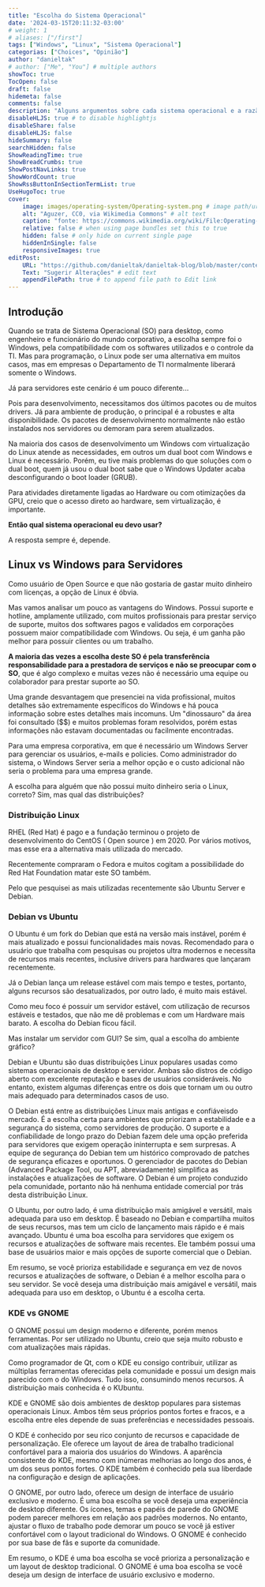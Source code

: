 ```yaml
---
title: "Escolha do Sistema Operacional"
date: '2024-03-15T20:11:32-03:00'
# weight: 1
# aliases: ["/first"]
tags: ["Windows", "Linux", "Sistema Operacional"]
categorias: ["Choices", "Opinião"]
author: "danieltak"
# author: ["Me", "You"] # multiple authors
showToc: true
TocOpen: false
draft: false
hidemeta: false
comments: false
description: "Alguns argumentos sobre cada sistema operacional e a razão de eu escolher este sistema."
disableHLJS: true # to disable highlightjs
disableShare: false
disableHLJS: false
hideSummary: false
searchHidden: false
ShowReadingTime: true
ShowBreadCrumbs: true
ShowPostNavLinks: true
ShowWordCount: true
ShowRssButtonInSectionTermList: true
UseHugoToc: true
cover:
    image: images/operating-system/Operating-system.png # image path/url
    alt: "Aguzer, CC0, via Wikimedia Commons" # alt text
    caption: "fonte: https://commons.wikimedia.org/wiki/File:Operating-system.svg" # display caption under cover
    relative: false # when using page bundles set this to true
    hidden: false # only hide on current single page
    hiddenInSingle: false
    responsiveImages: true
editPost:
    URL: "https://github.com/danieltak/danieltak-blog/blob/master/content"
    Text: "Sugerir Alterações" # edit text
    appendFilePath: true # to append file path to Edit link
---
```


## Introdução

Quando se trata de Sistema Operacional (SO) para desktop, como engenheiro e funcionário do mundo corporativo, a escolha sempre foi o Windows, pela compatibilidade com os softwares utilizados e o controle da TI. Mas para programação, o Linux pode ser uma alternativa em muitos casos, mas em empresas o Departamento de TI normalmente liberará somente o Windows.

Já para servidores este cenário é um pouco diferente...

Pois para desenvolvimento, necessitamos dos últimos pacotes ou de muitos drivers. Já para ambiente de produção, o principal é a robustes e alta disponibilidade. Os pacotes de desenvolvimento normalmente não estão instalados nos servidores ou demoram para serem atualizados.

Na maioria dos casos de desenvolvimento um Windows com virtualização do Linux atende as necessidades, em outros um dual boot com Windows e Linux é necessário. Porém, eu tive mais problemas do que soluções com o dual boot, quem já usou o dual boot sabe que o Windows Updater acaba desconfigurando o boot loader (GRUB).

Para atividades diretamente ligadas ao Hardware ou com otimizações da GPU, creio que o acesso direto ao hardware, sem virtualização, é importante.

**Então qual sistema operacional eu devo usar?**

A resposta sempre é, depende.

## Linux vs Windows para Servidores

Como usuário de Open Source e que não gostaria de gastar muito dinheiro com licenças, a opção de Linux é óbvia.

Mas vamos analisar um pouco as vantagens do Windows. Possui suporte e hotline, amplamente utilizado, com muitos profissionais para prestar serviço de suporte, muitos dos softwares pagos e validados em corporações possuem maior compatibilidade com Windows. Ou seja, é um ganha pão melhor para possuir clientes ou um trabalho. 

**A maioria das vezes a escolha deste SO é pela transferência responsabilidade para a prestadora de serviços e não se preocupar com o SO**, que é algo complexo e muitas vezes não é necessário uma equipe ou colaborador para prestar suporte ao SO.

Uma grande desvantagem que presenciei na vida profissional, muitos detalhes são extremamente específicos do Windows e há pouca informação sobre estes detalhes mais incomuns. Um "dinossauro" da área foi consultado ($$) e muitos problemas foram resolvidos, porém estas informações não estavam documentadas ou facilmente encontradas.

Para uma empresa corporativa, em que é necessário um Windows Server para gerenciar os usuários, e-mails e policies. Como administrador do sistema, o Windows Server seria a melhor opção e o custo adicional não seria o problema para uma empresa grande.

A escolha para alguém que não possui muito dinheiro seria o Linux, correto? Sim, mas qual das distribuições?

### Distribuição Linux

RHEL (Red Hat) é pago e a fundação terminou o projeto de desenvolvimento do CentOS ( Open source ) em 2020. Por vários motivos, mas esse era a alternativa mais utilizada do mercado. 

Recentemente compraram o Fedora e muitos cogitam a possibilidade do Red Hat Foundation matar este SO também.

Pelo que pesquisei as mais utilizadas recentemente são Ubuntu Server e Debian.

### Debian vs Ubuntu

O Ubuntu é um fork do Debian que está na versão mais instável, porém é mais atualizado e possui funcionalidades mais novas. Recomendado para o usuário que trabalha com pesquisas ou projetos ultra modernos e necessita de recursos mais recentes, inclusive drivers para hardwares que lançaram recentemente.

Já o Debian lança um release estável com mais tempo e testes, portanto, alguns recursos são desatualizados, por outro lado, é muito mais estável.

Como meu foco é possuir um servidor estável, com utilização de recursos estáveis e testados, que não me dê problemas e com um Hardware mais barato. A escolha do Debian ficou fácil.

Mas instalar um servidor com GUI? Se sim, qual a escolha do ambiente gráfico?

Debian e Ubuntu são duas distribuições Linux populares usadas como sistemas operacionais de desktop e servidor. Ambas são distros de código aberto com excelente reputação e bases de usuários consideráveis. No entanto, existem algumas diferenças entre os dois que tornam um ou outro mais adequado para determinados casos de uso.

O Debian está entre as distribuições Linux mais antigas e confiáveis ​​do mercado. É a escolha certa para ambientes que priorizam a estabilidade e a segurança do sistema, como servidores de produção. O suporte e a confiabilidade de longo prazo do Debian fazem dele uma opção preferida para servidores que exigem operação ininterrupta e sem surpresas. A equipe de segurança do Debian tem um histórico comprovado de patches de segurança eficazes e oportunos. O gerenciador de pacotes do Debian (Advanced Package Tool, ou APT, abreviadamente) simplifica as instalações e atualizações de software. O Debian é um projeto conduzido pela comunidade, portanto não há nenhuma entidade comercial por trás desta distribuição Linux.

O Ubuntu, por outro lado, é uma distribuição mais amigável e versátil, mais adequada para uso em desktop. É baseado no Debian e compartilha muitos de seus recursos, mas tem um ciclo de lançamento mais rápido e é mais avançado. Ubuntu é uma boa escolha para servidores que exigem os recursos e atualizações de software mais recentes. Ele também possui uma base de usuários maior e mais opções de suporte comercial que o Debian.

Em resumo, se você prioriza estabilidade e segurança em vez de novos recursos e atualizações de software, o Debian é a melhor escolha para o seu servidor. Se você deseja uma distribuição mais amigável e versátil, mais adequada para uso em desktop, o Ubuntu é a escolha certa.

### KDE vs GNOME

O GNOME possui um design moderno e diferente, porém menos ferramentas. Por ser utilizado no Ubuntu, creio que seja muito robusto e com atualizações mais rápidas.

Como programador de Qt, com o KDE eu consigo contribuir, utilizar as múltiplas ferramentas oferecidas pela comunidade e possui um design mais parecido com o do Windows. Tudo isso, consumindo menos recursos. A distribuição mais conhecida é o KUbuntu.

KDE e GNOME são dois ambientes de desktop populares para sistemas operacionais Linux. Ambos têm seus próprios pontos fortes e fracos, e a escolha entre eles depende de suas preferências e necessidades pessoais.

O KDE é conhecido por seu rico conjunto de recursos e capacidade de personalização. Ele oferece um layout de área de trabalho tradicional confortável para a maioria dos usuários do Windows. A aparência consistente do KDE, mesmo com inúmeras melhorias ao longo dos anos, é um dos seus pontos fortes. O KDE também é conhecido pela sua liberdade na configuração e design de aplicações.

O GNOME, por outro lado, oferece um design de interface de usuário exclusivo e moderno. É uma boa escolha se você deseja uma experiência de desktop diferente. Os ícones, temas e papéis de parede do GNOME podem parecer melhores em relação aos padrões modernos. No entanto, ajustar o fluxo de trabalho pode demorar um pouco se você já estiver confortável com o layout tradicional do Windows. O GNOME é conhecido por sua base de fãs e suporte da comunidade.

Em resumo, o KDE é uma boa escolha se você prioriza a personalização e um layout de desktop tradicional. O GNOME é uma boa escolha se você deseja um design de interface de usuário exclusivo e moderno.
